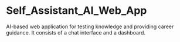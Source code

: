# Self_Assistant_AI_Web_App

AI-based web application for testing knowledge and providing career guidance. It consists of a chat interface and a dashboard.
